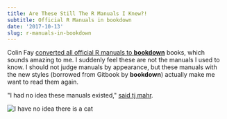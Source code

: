 ```yaml
---
title: Are These Still The R Manuals I Knew?!
subtitle: Official R Manuals in bookdown
date: '2017-10-13'
slug: r-manuals-in-bookdown
---
```


Colin Fay [converted all official R manuals to **bookdown**](https://twitter.com/_ColinFay/status/917347006271586304) books, which sounds amazing to me. I suddenly feel these are not the manuals I used to know. I should not judge manuals by appearance, but these manuals with the new styles (borrowed from Gitbook by **bookdown**) actually make me want to read them again.

"I had no idea these manuals existed," [said tj mahr](https://twitter.com/tjmahr/status/917344120896618496).

![I have no idea there is a cat](https://slides.yihui.name/gif/camouflage-3.jpg)
